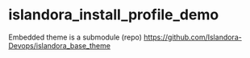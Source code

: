 # islandora_install_profile_demo

Embedded theme is a submodule (repo)
https://github.com/Islandora-Devops/islandora_base_theme
